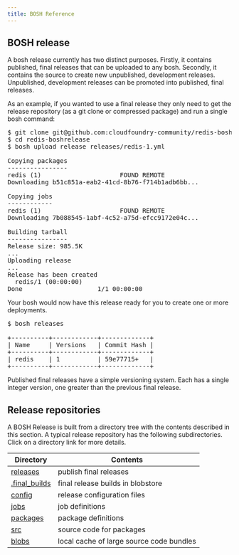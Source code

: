 ```yaml
---
title: BOSH Reference
---
```


## <a id="bosh-release"></a> BOSH release ##

A bosh release currently has two distinct purposes. Firstly, it contains published, final releases that can be uploaded to any bosh. Secondly, it contains the source to create new unpublished, development releases. Unpublished, development releases can be promoted into published, final releases.

As an example, if you wanted to use a final release they only need to get the release repository (as a git clone or compressed package) and run a single bosh command:

<pre class="terminal">
$ git clone git@github.com:cloudfoundry-community/redis-boshrelease.git
$ cd redis-boshrelease
$ bosh upload release releases/redis-1.yml

Copying packages
----------------
redis (1)                     FOUND REMOTE
Downloading b51c851a-eab2-41cd-8b76-f714b1adb6bb...

Copying jobs
------------
redis (1)                     FOUND REMOTE
Downloading 7b088545-1abf-4c52-a75d-efcc9172e04c...

Building tarball
----------------
Release size: 985.5K
...
Uploading release
...
Release has been created
  redis/1 (00:00:00)
Done                    1/1 00:00:00
</pre>

Your bosh would now have this release ready for you to create one or more deployments.

<pre class="terminal">
$ bosh releases

+----------+------------+-------------+
| Name     | Versions   | Commit Hash |
+----------+------------+-------------+
| redis    | 1          | 59e77715+   |
+----------+------------+-------------+
</pre>

Published final releases have a simple versioning system. Each has a single integer version, one greater than the previous final release.

## <a id="release-repositories"></a> Release repositories ##

A BOSH Release is built from a directory tree with the contents described in this section. A typical release repository has the following subdirectories. Click on a directory link for more details.

| Directory     | Contents     |
| ------------    | ----------    |
| [releases](releases.html)     | publish final releases     |
| [.final_builds](final_builds.html)     | final release builds in blobstore     |
| [config](config.html)     | release configuration files     |
| [jobs](jobs.html)     | job definitions     |
| [packages](../packages.html)     | package definitions     |
| [src](src.html)     | source code for packages     |
| [blobs](blobs.html)     | local cache of large source code bundles     |


